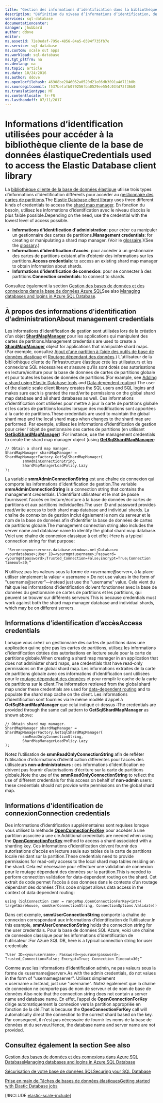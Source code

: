 ```yaml
---
title: "Gestion des informations d’identification dans la bibliothèque cliente de la base de données élastique | Microsoft Docs"
description: "Définition du niveau d’informations d’identification, de celui d’administrateur à celui de la lecture seule, pour les applications de base de données élastique."
services: sql-database
documentationcenter: 
manager: jhubbard
author: ddove
editor: 
ms.assetid: 72e0edaf-795e-4856-84a5-6594f735fb7e
ms.service: sql-database
ms.custom: scale out apps
ms.workload: sql-database
ms.tgt_pltfrm: na
ms.devlang: na
ms.topic: article
ms.date: 10/24/2016
ms.author: ddove
ms.openlocfilehash: 46908be2846062a0520d21e06db3091a4d711b0b
ms.sourcegitcommit: f537befafb079256fba0529ee554c034d73f36b0
ms.translationtype: MT
ms.contentlocale: fr-FR
ms.lasthandoff: 07/11/2017
---
```

# <a name="credentials-used-to-access-the-elastic-database-client-library"></a><span data-ttu-id="ed31d-103">Informations d’identification utilisées pour accéder à la bibliothèque cliente de la base de données élastique</span><span class="sxs-lookup"><span data-stu-id="ed31d-103">Credentials used to access the Elastic Database client library</span></span>
<span data-ttu-id="ed31d-104">La [bibliothèque cliente de la base de données élastique](http://www.nuget.org/packages/Microsoft.Azure.SqlDatabase.ElasticScale.Client/) utilise trois types d’informations d’identification différents pour accéder au [gestionnaire des cartes de partitions](sql-database-elastic-scale-shard-map-management.md).</span><span class="sxs-lookup"><span data-stu-id="ed31d-104">The [Elastic Database client library](http://www.nuget.org/packages/Microsoft.Azure.SqlDatabase.ElasticScale.Client/) uses three different kinds  of credentials to access the [shard map manager](sql-database-elastic-scale-shard-map-management.md).</span></span> <span data-ttu-id="ed31d-105">En fonction du besoin, utilisez les informations d’identification avec le niveau d’accès le plus faible possible.</span><span class="sxs-lookup"><span data-stu-id="ed31d-105">Depending on the need, use the credential with  the lowest level of access possible.</span></span>

* <span data-ttu-id="ed31d-106">**Informations d'identification d'administration**: pour créer ou manipuler un gestionnaire des cartes de partitions.</span><span class="sxs-lookup"><span data-stu-id="ed31d-106">**Management credentials**: for creating or manipulating a shard map manager.</span></span> <span data-ttu-id="ed31d-107">(Voir le [glossaire](sql-database-elastic-scale-glossary.md).)</span><span class="sxs-lookup"><span data-stu-id="ed31d-107">(See the [glossary](sql-database-elastic-scale-glossary.md).)</span></span> 
* <span data-ttu-id="ed31d-108">**Informations d’identification d’accès**: pour accéder à un gestionnaire des cartes de partitions existant afin d’obtenir des informations sur les partitions.</span><span class="sxs-lookup"><span data-stu-id="ed31d-108">**Access credentials**: to access an existing shard map manager to obtain information about shards.</span></span>
* <span data-ttu-id="ed31d-109">**Informations d'identification de connexion**: pour se connecter à des partitions.</span><span class="sxs-lookup"><span data-stu-id="ed31d-109">**Connection credentials**: to connect to shards.</span></span> 

<span data-ttu-id="ed31d-110">Consultez également la section [Gestion des bases de données et des connexions dans la base de données Azure SQL](sql-database-manage-logins.md)</span><span class="sxs-lookup"><span data-stu-id="ed31d-110">See also [Managing databases and logins in Azure SQL Database](sql-database-manage-logins.md).</span></span> 

## <a name="about-management-credentials"></a><span data-ttu-id="ed31d-111">À propos des informations d'identification d'administration</span><span class="sxs-lookup"><span data-stu-id="ed31d-111">About management credentials</span></span>
<span data-ttu-id="ed31d-112">Les informations d’identification de gestion sont utilisées lors de la création d’un objet [**ShardMapManager**](https://msdn.microsoft.com/library/azure/microsoft.azure.sqldatabase.elasticscale.shardmanagement.shardmapmanager.aspx) pour les applications qui manipulent des cartes de partitions.</span><span class="sxs-lookup"><span data-stu-id="ed31d-112">Management credentials are used to create a [**ShardMapManager**](https://msdn.microsoft.com/library/azure/microsoft.azure.sqldatabase.elasticscale.shardmanagement.shardmapmanager.aspx) object for applications that manipulate shard maps.</span></span> <span data-ttu-id="ed31d-113">(Par exemple, consultez [Ajout d’une partition à l’aide des outils de base de données élastique](sql-database-elastic-scale-add-a-shard.md) et [Routage dépendant des données](sql-database-elastic-scale-data-dependent-routing.md).) L’utilisateur de la bibliothèque cliente de l’infrastructure élastique crée les utilisateurs et les connexions SQL nécessaires et s’assure qu’ils sont dotés des autorisations en lecture/écriture pour la base de données de cartes de partitions globale et pour toutes les bases de données de partitions.</span><span class="sxs-lookup"><span data-stu-id="ed31d-113">(For example, see [Adding a shard using Elastic Database tools](sql-database-elastic-scale-add-a-shard.md) and [Data dependent routing](sql-database-elastic-scale-data-dependent-routing.md)) The user of the elastic scale client library creates the SQL users and SQL logins and makes sure each is granted the read/write permissions on the global shard map database and all shard databases as well.</span></span> <span data-ttu-id="ed31d-114">Ces informations d'identification sont utilisées pour mettre à jour la carte de partitions globale et les cartes de partitions locales lorsque des modifications sont apportées à la carte de partitions.</span><span class="sxs-lookup"><span data-stu-id="ed31d-114">These credentials are used to maintain the global shard map and the local shard maps when changes to the shard map are performed.</span></span> <span data-ttu-id="ed31d-115">Par exemple, utilisez les informations d'identification de gestion pour créer l'objet de gestionnaire des cartes de partitions (en utilisant [**GetSqlShardMapManager**](https://msdn.microsoft.com/library/azure/microsoft.azure.sqldatabase.elasticscale.shardmanagement.shardmapmanagerfactory.getsqlshardmapmanager.aspx)) :</span><span class="sxs-lookup"><span data-stu-id="ed31d-115">For instance, use the management credentials to create the shard map manager object (using [**GetSqlShardMapManager**](https://msdn.microsoft.com/library/azure/microsoft.azure.sqldatabase.elasticscale.shardmanagement.shardmapmanagerfactory.getsqlshardmapmanager.aspx):</span></span> 

    // Obtain a shard map manager. 
    ShardMapManager shardMapManager = ShardMapManagerFactory.GetSqlShardMapManager( 
            smmAdminConnectionString, 
            ShardMapManagerLoadPolicy.Lazy 
    ); 

<span data-ttu-id="ed31d-116">La variable **smmAdminConnectionString** est une chaîne de connexion qui comporte les informations d’identification de gestion.</span><span class="sxs-lookup"><span data-stu-id="ed31d-116">The variable **smmAdminConnectionString** is a connection string that contains the management credentials.</span></span> <span data-ttu-id="ed31d-117">L'identifiant utilisateur et le mot de passe fournissent l'accès en lecture/écriture à la base de données de cartes de partitions et aux partitions individuelles.</span><span class="sxs-lookup"><span data-stu-id="ed31d-117">The user ID and password provides read/write access to both shard map database and individual shards.</span></span> <span data-ttu-id="ed31d-118">La chaîne de connexion de gestion inclut également le nom du serveur et le nom de la base de données afin d'identifier la base de données de cartes de partitions globale.</span><span class="sxs-lookup"><span data-stu-id="ed31d-118">The management connection string also includes the server name and database name to identify the global shard map database.</span></span> <span data-ttu-id="ed31d-119">Voici une chaîne de connexion classique à cet effet :</span><span class="sxs-lookup"><span data-stu-id="ed31d-119">Here is a typical connection string for that purpose:</span></span>

     "Server=<yourserver>.database.windows.net;Database=<yourdatabase>;User ID=<yourmgmtusername>;Password=<yourmgmtpassword>;Trusted_Connection=False;Encrypt=True;Connection Timeout=30;” 

<span data-ttu-id="ed31d-120">N’utilisez pas les valeurs sous la forme de «username@server», à la place utiliser simplement la valeur « username ».</span><span class="sxs-lookup"><span data-stu-id="ed31d-120">Do not use values in the form of "username@server"—instead just use the "username" value.</span></span>  <span data-ttu-id="ed31d-121">Cela vient du fait que les informations d’identification doivent fonctionner avec la base de données du gestionnaire de cartes de partitions et les partitions, qui peuvent se trouver sur différents serveurs.</span><span class="sxs-lookup"><span data-stu-id="ed31d-121">This is because credentials must work against both the shard map manager database and individual shards, which may be on different servers.</span></span>

## <a name="access-credentials"></a><span data-ttu-id="ed31d-122">Informations d’identification d’accès</span><span class="sxs-lookup"><span data-stu-id="ed31d-122">Access credentials</span></span>
<span data-ttu-id="ed31d-123">Lorsque vous créez un gestionnaire des cartes de partitions dans une application qui ne gère pas les cartes de partitions, utilisez les informations d'identification dotées des autorisations en lecture seule pour la carte de partitions globale.</span><span class="sxs-lookup"><span data-stu-id="ed31d-123">When creating a shard map manager in an application that does not administer shard maps, use credentials that have read-only permissions on the global shard map.</span></span> <span data-ttu-id="ed31d-124">Les informations extraites de la carte de partitions globale avec ces informations d’identification sont utilisées pour le [routage dépendant des données](sql-database-elastic-scale-data-dependent-routing.md) et pour remplir le cache de la carte de partitions sur le client.</span><span class="sxs-lookup"><span data-stu-id="ed31d-124">The information retrieved from the global shard map under these credentials are used for [data-dependent routing](sql-database-elastic-scale-data-dependent-routing.md) and to populate the shard map cache on the client.</span></span> <span data-ttu-id="ed31d-125">Les informations d’identification sont fournies via le même modèle d’appel à **GetSqlShardMapManager** que celui indiqué ci-dessus :</span><span class="sxs-lookup"><span data-stu-id="ed31d-125">The credentials are provided through the same call pattern to **GetSqlShardMapManager** as shown above:</span></span> 

    // Obtain shard map manager. 
    ShardMapManager shardMapManager = ShardMapManagerFactory.GetSqlShardMapManager( 
            smmReadOnlyConnectionString, 
            ShardMapManagerLoadPolicy.Lazy
    );  

<span data-ttu-id="ed31d-126">Notez l’utilisation de **smmReadOnlyConnectionString** afin de refléter l’utilisation d’informations d’identification différentes pour l’accès des utilisateurs **non-administrateurs** : ces informations d’identification ne doivent pas fournir d’autorisations d’écriture sur la carte de partitions globale.</span><span class="sxs-lookup"><span data-stu-id="ed31d-126">Note the use of the **smmReadOnlyConnectionString** to reflect the use of different credentials for this access on behalf of **non-admin** users: these credentials should not provide write permissions on the global shard map.</span></span> 

## <a name="connection-credentials"></a><span data-ttu-id="ed31d-127">Informations d'identification de connexion</span><span class="sxs-lookup"><span data-stu-id="ed31d-127">Connection credentials</span></span>
<span data-ttu-id="ed31d-128">Des informations d'identification supplémentaires sont requises lorsque vous utilisez la méthode [**OpenConnectionForKey**](https://msdn.microsoft.com/library/azure/microsoft.azure.sqldatabase.elasticscale.shardmanagement.shardmap.openconnectionforkey.aspx) pour accéder à une partition associée à une clé.</span><span class="sxs-lookup"><span data-stu-id="ed31d-128">Additional credentials are needed when using the [**OpenConnectionForKey**](https://msdn.microsoft.com/library/azure/microsoft.azure.sqldatabase.elasticscale.shardmanagement.shardmap.openconnectionforkey.aspx) method to access a shard associated with a sharding key.</span></span> <span data-ttu-id="ed31d-129">Ces informations d'identification doivent fournir des autorisations d'accès en lecture seule aux tables de la carte de partitions locale résidant sur la partition.</span><span class="sxs-lookup"><span data-stu-id="ed31d-129">These credentials need to provide permissions for read-only access to the local shard map tables residing on the shard.</span></span> <span data-ttu-id="ed31d-130">Cela est nécessaire pour effectuer une validation de connexion pour le routage dépendant des données sur la partition.</span><span class="sxs-lookup"><span data-stu-id="ed31d-130">This is needed to perform connection validation for data-dependent routing on the shard.</span></span> <span data-ttu-id="ed31d-131">Cet extrait de code permet l'accès à des données dans le contexte d’un routage dépendant des données :</span><span class="sxs-lookup"><span data-stu-id="ed31d-131">This code snippet allows data access in the context of data dependent routing:</span></span> 

    using (SqlConnection conn = rangeMap.OpenConnectionForKey<int>( 
    targetWarehouse, smmUserConnectionString, ConnectionOptions.Validate)) 

<span data-ttu-id="ed31d-132">Dans cet exemple, **smmUserConnectionString** comporte la chaîne de connexion correspondant aux informations d’identification de l’utilisateur.</span><span class="sxs-lookup"><span data-stu-id="ed31d-132">In this example, **smmUserConnectionString** holds the connection string for the user credentials.</span></span> <span data-ttu-id="ed31d-133">Pour la base de données SQL Azure, voici une chaîne de connexion classique pour les informations d'identification de l'utilisateur :</span><span class="sxs-lookup"><span data-stu-id="ed31d-133">For Azure SQL DB, here is a typical connection string for user credentials:</span></span> 

    "User ID=<yourusername>; Password=<youruserpassword>; Trusted_Connection=False; Encrypt=True; Connection Timeout=30;”  

<span data-ttu-id="ed31d-134">Comme avec les informations d’identification admin, ne pas valeurs sous la forme de «username@server».</span><span class="sxs-lookup"><span data-stu-id="ed31d-134">As with the admin credentials, do not values in the form of "username@server".</span></span> <span data-ttu-id="ed31d-135">Utilisez simplement « username ».</span><span class="sxs-lookup"><span data-stu-id="ed31d-135">Instead, just use "username".</span></span>  <span data-ttu-id="ed31d-136">Notez également que la chaîne de connexion ne comporte pas de nom de serveur et de nom de base de données.</span><span class="sxs-lookup"><span data-stu-id="ed31d-136">Also note that the connection string does not contain a server name and database name.</span></span> <span data-ttu-id="ed31d-137">En effet, l’appel de **OpenConnectionForKey** dirige automatiquement la connexion vers la partition appropriée en fonction de la clé.</span><span class="sxs-lookup"><span data-stu-id="ed31d-137">That is because the **OpenConnectionForKey** call will automatically direct the connection to the correct shard based on the key.</span></span> <span data-ttu-id="ed31d-138">Par conséquent, il n'est pas nécessaire de fournir les noms de la base de données et du serveur.</span><span class="sxs-lookup"><span data-stu-id="ed31d-138">Hence, the database name and server name are not provided.</span></span> 

## <a name="see-also"></a><span data-ttu-id="ed31d-139">Consultez également la section </span><span class="sxs-lookup"><span data-stu-id="ed31d-139">See also</span></span>
[<span data-ttu-id="ed31d-140">Gestion des bases de données et des connexions dans Azure SQL Database</span><span class="sxs-lookup"><span data-stu-id="ed31d-140">Managing databases and logins in Azure SQL Database</span></span>](sql-database-manage-logins.md)

[<span data-ttu-id="ed31d-141">Sécurisation de votre base de données SQL</span><span class="sxs-lookup"><span data-stu-id="ed31d-141">Securing your SQL Database</span></span>](sql-database-security-overview.md)

[<span data-ttu-id="ed31d-142">Prise en main de Tâches de bases de données élastiques</span><span class="sxs-lookup"><span data-stu-id="ed31d-142">Getting started with Elastic Database jobs</span></span>](sql-database-elastic-jobs-getting-started.md)

[!INCLUDE [elastic-scale-include](../../includes/elastic-scale-include.md)]

